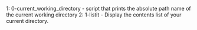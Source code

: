 1: 0-current_working_directory - script that prints the absolute path name of the current working directory
2: 1-listit - Display the contents list of your current directory.
